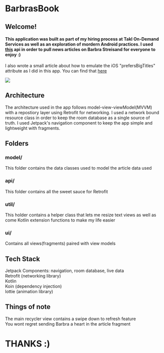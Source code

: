 # BarbrasBook

## Welcome!

#### This application was built as part of my hiring process at Takl On-Demand Services as well as an exploration of mordern Android practices. I used [this](newsapi.org) api in order to pull news articles on Barbra Streisand for everyone to enjoy :)

I also wrote a small article about how to emulate the iOS "prefersBigTitles" attribute as I did in this app. You can find that [here](https://medium.com/better-programming/how-to-emulate-ios-prefersbigtitles-in-android-36c24448f5ff)

![](https://firebasestorage.googleapis.com/v0/b/github-images.appspot.com/o/barbs.png?alt=media&token=7da1f306-e44f-42a9-acd0-81bb508c5f40)

## Architecture
The architecture used in the app follows model-view-viewModel(MVVM) with a repostiory layer using Retrofit for networking.
I used a network bound resource class in order to keep the room database as a single source of truth. 
I used Jetpack's navigation component to keep the app simple and lightweight with fragments. 

## Folders

### model/
This folder contains the data classes used to model the article data used

### api/
This folder contains all the sweet sauce for Retrofit 

### util/
This holder contains a helper class that lets me resize text views as well as come Kotlin extension functions to make my life easier

### ui/
Contains all views(fragments) paired with view models




## Tech Stack
Jetpack Components: navigation, room database, live data  <br />
Retrofit (networking library) <br />
Kotlin <br />
Koin (dependency injection) <br />
lottie (animation library) <br />




## Things of note
The main recycler view contains a swipe down to refresh feature  <br />
You wont regret sending Barbra a heart in the article fragment

# THANKS :)
